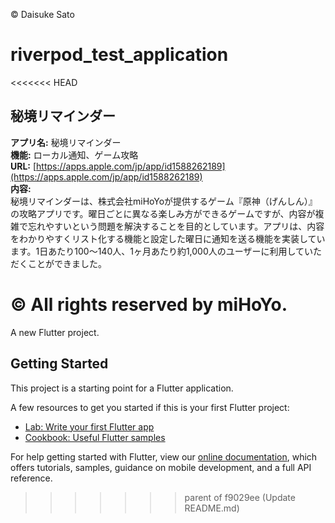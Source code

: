 © Daisuke Sato
# riverpod_test_application

<<<<<<< HEAD
## 秘境リマインダー
**アプリ名:** 秘境リマインダー  
**機能:** ローカル通知、ゲーム攻略  
**URL:** [https://apps.apple.com/jp/app/id1588262189](https://apps.apple.com/jp/app/id1588262189)  
**内容:**  
秘境リマインダーは、株式会社miHoYoが提供するゲーム『原神（げんしん）』の攻略アプリです。曜日ごとに異なる楽しみ方ができるゲームですが、内容が複雑で忘れやすいという問題を解決することを目的としています。アプリは、内容をわかりやすくリスト化する機能と設定した曜日に通知を送る機能を実装しています。1日あたり100〜140人、1ヶ月あたり約1,000人のユーザーに利用していただくことができました。  

© All rights reserved by miHoYo. 
=======
A new Flutter project.

## Getting Started

This project is a starting point for a Flutter application.

A few resources to get you started if this is your first Flutter project:

- [Lab: Write your first Flutter app](https://flutter.dev/docs/get-started/codelab)
- [Cookbook: Useful Flutter samples](https://flutter.dev/docs/cookbook)

For help getting started with Flutter, view our
[online documentation](https://flutter.dev/docs), which offers tutorials,
samples, guidance on mobile development, and a full API reference.
>>>>>>> parent of f9029ee (Update README.md)
